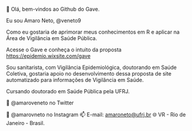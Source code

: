 👋 Olá, bem-vindos ao Github do Gave.

Eu sou Amaro Neto,  @veneto9

Como eu gostaria de aprimorar meus conhecimentos em R e aplicar na Área de Vigilância em Saúde Pública.

Acesse o Gave e conheça o intuito da proposta https://epidemio.wixsite.com/gave

Sou sanitarista, com Vigilância Epidemiológica, doutorando em Saúde Coletiva, gostaria apoio no desenvolvimento dessa proposta de site automatizado para informações de Vigilância em Saúde. 

Cursando doutorado em Saúde Pública pela UFRJ.

🐥 @amaroveneto no Twitter

📸 @amarovneto no Instagram
📫 E-mail: amaroneto@ufrj.br
🌐 VR - Rio de Janeiro - Brasil.

